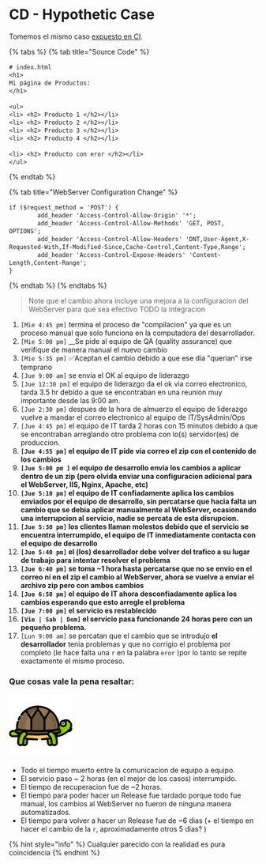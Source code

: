 # CD - Hypothetic Case

Tomemos el mismo caso [expuesto en CI](../continuous-integration/ci-hypothetic-case.md).

{% tabs %}
{% tab title="Source Code" %}
```text
# index.html
<h1>
Mi página de Productos:
</h1>

<ul>
<li> <h2> Producto 1 </h2></li>
<li> <h2> Producto 2 </h2></li>
<li> <h2> Producto 3 </h2></li>
<li> <h2> Producto 4 </h2></li>
 
<li> <h2> Producto con eror </h2></li>
</ul>
```
{% endtab %}

{% tab title="WebServer Configuration Change" %}
```text
if ($request_method = 'POST') {
        add_header 'Access-Control-Allow-Origin' '*';
        add_header 'Access-Control-Allow-Methods' 'GET, POST, OPTIONS';
        add_header 'Access-Control-Allow-Headers' 'DNT,User-Agent,X-Requested-With,If-Modified-Since,Cache-Control,Content-Type,Range';
        add_header 'Access-Control-Expose-Headers' 'Content-Length,Content-Range';
}
```
{% endtab %}
{% endtabs %}

> Note que el cambio ahora incluye una mejora a la configuracion del WebServer para que sea efectivo TODO la integracion

1. `[Mie 4:45 pm]` termina el proceso de "compilacion" ya que es un proceso manual que solo funciona en la computadora del desarrollador.
2. `[Mie 5:00 pm]`  __Se pide al equipo de QA \(quality assurance\) que verifique de manera manual el nuevo cambio
3. `[Mie 5:35 pm]` ✅Aceptan el cambio debido a que ese dia "querian" irse temprano
4. `[Jue 9:00 am]` se envia el OK al equipo de liderazgo
5. `[Jue 12:30 pm]` el equipo de liderazgo da el ok via correo electronico, tarda 3.5 hr debido a que se encontraban en una reunion muy importante desde las 9:00 am.
6. `[Jue 2:30 pm]` despues de la hora de almuerzo el equipo de liderazgo vuelve a mandar el correo electronico al equipo de IT/SysAdmin/Ops 
7. `[Jue 4:45 pm]` el equipo de IT tarda 2 horas con 15 minutos debido a que se encontraban arreglando otro problema con lo\(s\) servidor\(es\) de produccion.
8. **`[Jue 4:55 pm]` el equipo de IT pide via correo el zip con el contenido de los cambios**
9. **`[Jue 5:00 pm ]` el equipo de desarrollo envia los cambios a aplicar dentro de un zip \(pero olvida enviar una configuracion adicional para el WebServer, IIS, Nginx, Apache, etc\)**
10. **`[Jue 5:10 pm]` el equipo de IT confiadamente aplica los cambios enviados por el equipo de desarrollo, sin percatarse que hacia falta un cambio que se debia aplicar manualmente al WebServer, ocasionando una interrupcion al servicio, nadie se percata de esta disrupcion.**
11. **`[Jue 5:30 pm]` los clientes llaman molestos debido que el servicio se encuentra interrumpido, el equipo de IT inmediatamente contacta con el equipo de desarrollo**
12. **`[Jue 5:40 pm]` el \(los\) desarrollador debe volver del trafico a su lugar de trabajo para intentar resolver el problema** 
13. **`[Jue 6:40 pm]` se toma ~1 hora hasta percatarse que no se envio en el correo ni en el zip el cambio al WebServer, ahora se vuelve a enviar el archivo zip pero con ambos cambios**
14. **`[Jue 6:50 pm]` el equipo de IT ahora desconfiadamente aplica los cambios esperando que esto arregle el problema**
15. **`[Jue 7:00 pm]` el servicio es restablecido**
16. **`[Vie | Sab | Dom]` el servicio pasa funcionando 24 horas pero con un pequeño problema.**
17. `[Lun 9:00 am]` se percatan que el cambio que se introdujo **el desarrollador** tenia problemas y que no corrigio el problema por completo \(le hace falta una `r` en la palabra `eror` \)por lo tanto se repite exactamente el mismo proceso.

### Que cosas vale la pena resaltar:

![](../.gitbook/assets/turtle-1%20%281%29.png)

* Todo el tiempo muerto entre la comunicacion de equipo a equipo.
*  El servicio paso ~ 2 horas \(en el mejor de los casos\) interrumpido.
* El tiempo de recuperacion fue de ~2 horas.
* El tiempo para poder hacer un Release fue tardado porque todo fue manual, los cambios al WebServer no fueron de ninguna manera automatizados.
* El tiempo para volver a hacer un Release fue de ~6 dias \(+ el tiempo en hacer el cambio de la  `r`, aproximadamente otros 5 dias? \)



{% hint style="info" %}
Cualquier parecido con la realidad es pura coincidencia
{% endhint %}

